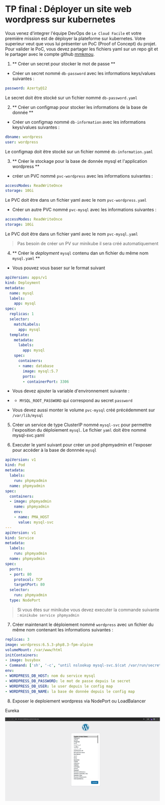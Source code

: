 # TP final : Déployer un site web wordpress sur kubernetes 

Vous venez d'integrer l'équipe DevOps de `Le Cloud Facile` et votre premiére mission est de déployer la plateforme sur kubernetes. 
Votre superieur veut que vous lui présenter un PoC (Proof of Concept) du projet. 
Pour valider le PoC, vous devez partager les fichiers yaml sur un repo git et le partager avec le compte github [mmkmou](https://github.com/mmkmou).


1. ** Créer un secret pour stocker le mot de passe **

- Créer un secret  nommé `db-password` avec les informations keys/values suivantes : 

```yaml
password: Azerty@12
```
Le secret doit être stocké sur un fichier nommé `db-password.yaml`


2. ** Créer un configmap pour stocker les informations de la base de donnée **

- Créer un configmap  nommé `db-information` avec les informations keys/values suivantes : 

```yaml
dbname: wordpress
user: wordpress
```
Le configmap doit être stocké sur un fichier nommé `db-information.yaml`

3. ** Créer le stockage pour la base de donnée mysql et l'application wordpress **

- créer un PVC nommé `pvc-wordpress` avec les informations suivantes : 

```yaml
accessModes: ReadWriteOnce
storage: 10Gi
```

Le PVC doit être dans un fichier yaml avec le nom `pvc-wordpress.yaml`

- Créer un autre PVC nommé `pvc-mysql` avec les informations suivantes : 

```yaml
accessModes: ReadWriteOnce
storage: 10Gi
```
Le PVC doit être dans un fichier yaml avec le nom `pvc-mysql.yaml`

> Pas besoin de créer un PV sur minikube il sera créé automatiquement 


4. ** Créer le _deployment_ `mysql` contenu dan un fichier du même nom `mysql.yaml` **

- Vous pouvez vous baser sur le format suivant 

```yaml
apiVersion: apps/v1
kind: Deployment
metadata:
  name: mysql
  labels:
    app: mysql
spec:
  replicas: 1
  selector:
    matchLabels:
      app: mysql
  template:
    metadata:
      labels:
        app: mysql
    spec:
      containers:
      - name: database
        image: mysql:5.7
        ports:
        - containerPort: 3306
```

- Vous devez ajouter la variable d'environnement suivante : 

- - `MYSQL_ROOT_PASSWORD` qui correspond au secret `password`


- Vous devez aussi monter  le volume  `pvc-mysql` créé précédemment sur  `/var/lib/mysql`


5. Créer un service de type ClusterIP nommé `mysql-svc` pour permettre l'exposition du déploiement `mysql`. Le fichier `yaml` doit être nommé mysql-svc.yaml


6. Executer le yaml suivant pour créer un pod phpmyadmin et l'exposer pour accéder à la base de donnnée `mysql`

```yaml
apiVersion: v1
kind: Pod
metadata:
  labels:
    run: phpmyadmin
  name: phpmyadmin
spec:
  containers:
  - image: phpmyadmin
    name: phpmyadmin
    env:
    - name: PMA_HOST
      value: mysql-svc
---
apiVersion: v1
kind: Service
metadata:
  labels:
    run: phpmyadmin
  name: phpmyadmin
spec:
  ports:
  - port: 80
    protocol: TCP
    targetPort: 80
  selector:
    run: phpmyadmin
  type: NodePort
```

> Si vous êtes sur minikube vous devez executer la commande suivante : `minikube service phpmyadmin` 

7. Créer maintenant le déploiement nommé `wordpress` avec un fichier du même nom contenant les informations suivantes : 

```yaml
replicas: 3
image: wordpress:6.5.3-php8.3-fpm-alpine
volumeMount: /var/www/html
initContainers: 
- image: busybox
- Command: ['sh', '-c', "until nslookup mysql-svc.$(cat /var/run/secrets/kubernetes.io/serviceaccount/namespace).svc.cluster.local; do echo en attente de mysql-svc; sleep 2; done"]
env: 
- WORDPRESS_DB_HOST: nom du service mysql
- WORDPRESS_DB_PASSWORD: le mot de passe depuis le secret
- WORDPRESS_DB_USER: le user depuis le config map
- WORDPRESS_DB_NAME: la base de donnée depuis le config map
```


8. Exposer le deploiement wordpress via NodePort ou LoadBalancer 


Eureka 

![](./asset/final.png)

